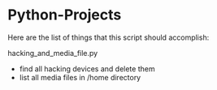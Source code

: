 # Python-Projects

Here are the list of things that this script should accomplish:

hacking_and_media_file.py
  - find all hacking devices and delete them
  - list all media files in /home directory

